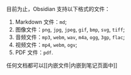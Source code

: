目前为止，Obsidian 支持以下格式的文件：

1. Markdown 文件：`md`;
2. 图像文件：`png`, `jpg`, `jpeg`, `gif`, `bmp`, `svg`, `tiff`;
3. 音频文件：`mp3`, `webm`, `wav`, `m4a`, `ogg`, `3gp`, `flac`;
4. 视频文件：`mp4`, `webm`, `ogv`;
5. PDF 文件：`pdf`.

任何文档都可以[[内嵌文件|内嵌到笔记页面中]]